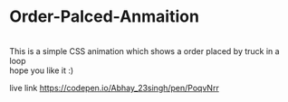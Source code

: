 # Order-Palced-Anmaition
<br>
This is a simple CSS animation which shows a order placed by truck in a loop 
<br>
hope you like it :)

live link 
https://codepen.io/Abhay_23singh/pen/PoqvNrr
